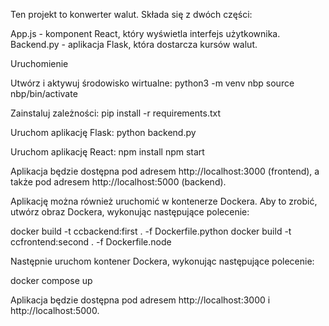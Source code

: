 Ten projekt to konwerter walut. Składa się z dwóch części:

App.js - komponent React, który wyświetla interfejs użytkownika.
Backend.py - aplikacja Flask, która dostarcza kursów walut.

Uruchomienie

Utwórz i aktywuj środowisko wirtualne:
python3 -m venv nbp
source nbp/bin/activate

Zainstaluj zależności:
pip install -r requirements.txt

Uruchom aplikację Flask:
python backend.py

Uruchom aplikację React:
npm install
npm start

Aplikacja będzie dostępna pod adresem http://localhost:3000 (frontend),
a także pod adresem http://localhost:5000 (backend).

Aplikację można również uruchomić w kontenerze Dockera. Aby to zrobić, utwórz obraz Dockera, wykonując następujące polecenie:

docker build -t ccbackend:first . -f Dockerfile.python
docker build -t ccfrontend:second . -f Dockerfile.node

Następnie uruchom kontener Dockera, wykonując następujące polecenie:

docker compose up

Aplikacja będzie dostępna pod adresem http://localhost:3000 i http://localhost:5000.

